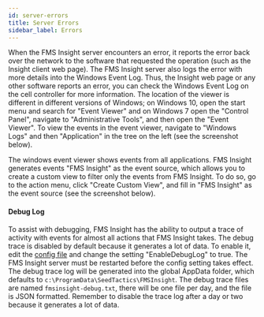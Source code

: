```yaml
---
id: server-errors
title: Server Errors
sidebar_label: Errors
---
```


When the FMS Insight server encounters an error, it reports the error back over the network to the
software that requested the operation (such as the Insight client web page).  The FMS Insight server
also logs the error with more details into the Windows Event Log.  Thus, the Insight web page or
any other software reports an error, you can check the Windows Event Log on the cell controller
for more information. The location of the viewer is different in different versions of Windows;
on Windows 10, open the start menu and search for "Event Viewer" and on Windows 7 open the "Control Panel",
navigate to "Administrative Tools", and then open the "Event Viewer". To view the events in the event viewer,
navigate to "Windows Logs" and then "Application" in the tree on the left (see the screenshot below).

The windows event viewer shows events from all applications.  FMS Insight generates events "FMS Insight"
as the event source, which allows you to create a custom view to filter only the events from FMS Insight.
To do so, go to the action menu, click "Create Custom View", and fill in "FMS Insight" as the event source
(see the screenshot below).

#### Debug Log

To assist with debugging, FMS Insight has the ability to output a trace of
activity with events for almost all actions that FMS Insight takes. The debug
trace is disabled by default because it generates a lot of data. To enable
it, edit the [config file](server-config.md) and change the setting
"EnableDebugLog" to true. The FMS Insight server must be restarted before the
config setting takes effect. The debug trace log will be generated into the
global AppData folder, which defaults to `c:\ProgramData\SeedTactics\FMSInsight`.
The debug trace files are named `fmsinsight-debug.txt`, there will be one file
per day, and the file is JSON formatted. Remember to disable the trace log after
a day or two because it generates a lot of data.